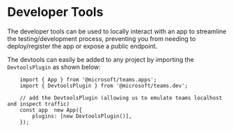 # Developer Tools


The developer tools can be used to locally interact with an app to streamline the testing/development process, preventing you from needing to deploy/register the app or expose a public endpoint.

The devtools can easily be added to any project by importing the `DevtoolsPlugin` as shown below:

```
    import { App } from '@microsoft/teams.apps';
    import { DevtoolsPlugin } from '@microsoft/teams.dev';
    
    // add the DevtoolsPlugin (allowing us to emulate teams localhost and inspect traffic)
    const app  new App({
        plugins: [new DevtoolsPlugin()],
    });
```